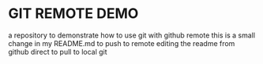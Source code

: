 # GIT REMOTE DEMO 
a repository to demonstrate how to use git with github remote 
this is a small change in my README.md to push to remote 
editing the readme from github direct to pull to local git 


